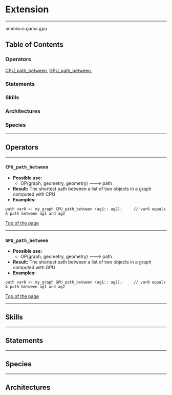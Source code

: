 # Extension

----
 ummisco.gama.gpu

## Table of Contents
### Operators
[CPU_path_between](#CPU_path_between), [GPU_path_between](#GPU_path_between), 

### Statements


### Skills


### Architectures



### Species



----

## Operators
	
----

### `CPU_path_between`
* **Possible use:** 
  * OP(graph, geometry, geometry) --->  path 
* **Result:** The shortest path between a list of two objects in a graph computed with CPU
* **Examples:** 
```
path var0 <- my_graph CPU_path_between (ag1:: ag2); 	// var0 equals A path between ag1 and ag2
```
  

[Top of the page](#table-of-contents)
  	
----

### `GPU_path_between`
* **Possible use:** 
  * OP(graph, geometry, geometry) --->  path 
* **Result:** The shortest path between a list of two objects in a graph computed with GPU
* **Examples:** 
```
path var0 <- my_graph GPU_path_between (ag1:: ag2); 	// var0 equals A path between ag1 and ag2
```
  

[Top of the page](#table-of-contents)
  	

----

## Skills
	

----

## Statements
		
	
----

## Species
	
	
----

## Architectures 
	